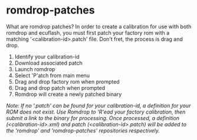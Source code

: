 # romdrop-patches
What are romdrop patches? In order to create a calibration for use with both romdrop and ecuflash, you must first patch your factory rom with a matching '&lt;calibration-id&gt;.patch' file. Don't fret, the process is drag and drop.

1. Identify your calibration-id
2. Download associated patch
3. Launch romdrop
4. Select 'P'atch from main menu
5. Drag and drop factory rom when prompted
6. Drag and drop patch when prompted
7. Romdrop will create a newly patched binary

_Note: If no '.patch' can be found for your calibration-id, a definition for your ROM does not exist. Use Romdrop to 'R'ead your factory calibration, then submit a link to the binary for processing. Once processed, a definition (&lt;calibration-id&gt;.xml) and patch (&lt;calibration-id&gt;.patch) will be added to the 'romdrop' and 'romdrop-patches' repositories respectively._
